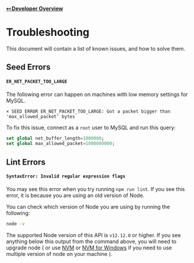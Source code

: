 **[↤ Developer Overview](../README.md)**

Troubleshooting
===

This document will contain a list of known issues, and how to solve them.


Seed Errors
---

#### `ER_NET_PACKET_TOO_LARGE`

The following error can happen on machines with low memory settings for MySQL.

```
× SEED ERROR ER_NET_PACKET_TOO_LARGE: Got a packet bigger than 'max_allowed_packet' bytes
```

To fix this issue, connect as a `root` user to MySQL and run this query:

```sql
set global net_buffer_length=1000000;
set global max_allowed_packet=1000000000;
```

Lint Errors
---

#### `SyntaxError: Invalid regular expression flags`

You may see this error when you try running `npm run lint`.  If you see this error, it is because you are using an old version of Node.

You can check which version of Node you are using by running the following:

```bash
node -v
```

The supported Node version of this API is `v12.12.0` or higher. If you see anything below this output from the command above, you will need to upgrade node ( or use [NVM](https://github.com/nvm-sh/nvm) or [NVM for Windows](https://github.com/coreybutler/nvm-windows) if you need to use multiple version of node on your machine ).
